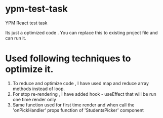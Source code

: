 # ypm-test-task
YPM React test task


Its just a optimized code . You can replace this to existing project file and can run it.

# Used following techniques to optimize it.
1. To reduce and optimize code , I have used map and reduce array methods instead of loop.
2. For stop re-rendering , I have added hook - useEffect that will be run one time render only
3. Same function used for first time render and when call the 'onPickHandler' props function of 'StudentsPicker' component
